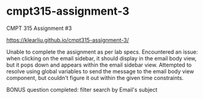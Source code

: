 # cmpt315-assignment-3
CMPT 315 Assignment #3

https://klearliu.github.io/cmpt315-assignment-3/

Unable to complete the assignment as per lab specs. Encountered an issue: when clicking on the email sidebar, it should display in the email body view, but it pops down and appears within the email sidebar view. Attempted to resolve using global variables to send the message to the email body view component, but couldn't figure it out within the given time constraints.

BONUS question completed: filter search by Email's subject
